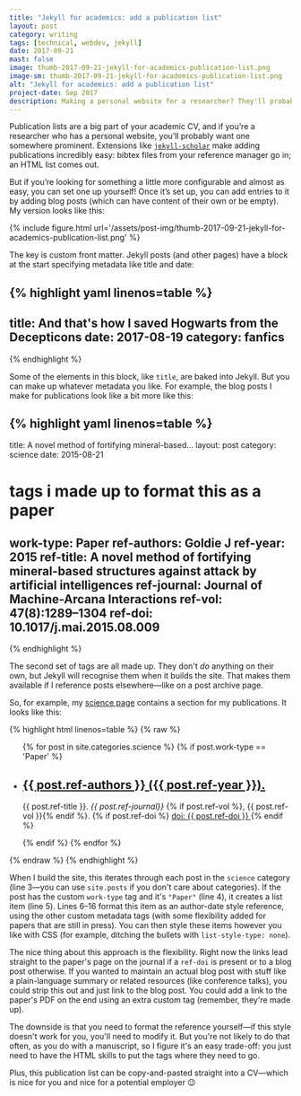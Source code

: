 ```yaml
---
title: "Jekyll for academics: add a publication list"
layout: post
category: writing
tags: [technical, webdev, jekyll]
date: 2017-09-21
mast: false
image: thumb-2017-09-21-jekyll-for-academics-publication-list.png
image-sm: thumb-2017-09-21-jekyll-for-academics-publication-list.png
alt: "Jekyll for academics: add a publication list"
project-date: Sep 2017
description: Making a personal website for a researcher? They'll probably want their publications on it.
---
```

Publication lists are a big part of your academic CV, and if you’re a researcher who has a personal website, you’ll probably want one somewhere prominent. Extensions like [`jekyll-scholar`](https://github.com/inukshuk/jekyll-scholar) make adding publications incredibly easy: bibtex files from your reference manager go in; an HTML list comes out.

But if you’re looking for something a little more configurable and almost as easy, you can set one up yourself! Once it’s set up, you can add entries to it by adding blog posts (which can have content of their own or be empty). My version looks like this:

{% include figure.html url='/assets/post-img/thumb-2017-09-21-jekyll-for-academics-publication-list.png' %}

The key is custom front matter. Jekyll posts (and other pages) have a block at the start specifying metadata like title and date:

{% highlight yaml linenos=table %}
---
title: And that's how I saved Hogwarts from the Decepticons
date: 2017-08-19
category: fanfics
---
{% endhighlight %}

Some of the elements in this block, like `title`, are baked into Jekyll. But you can make up whatever metadata you like. For example, the blog posts I make for publications look like a bit more like this:

{% highlight yaml linenos=table %}
---
title: A novel method of fortifying mineral-based...
layout: post
category: science
date: 2015-08-21

# tags i made up to format this as a paper
work-type: Paper
ref-authors: Goldie J
ref-year: 2015
ref-title: A novel method of fortifying mineral-based structures against attack by artificial intelligences
ref-journal: Journal of Machine-Arcana Interactions
ref-vol: 47(8):1289–1304
ref-doi: 10.1017/j.mai.2015.08.009
---
{% endhighlight %}

The second set of tags are all made up. They don't _do_ anything on their own, but Jekyll will recognise them when it builds the site. That makes them available if I reference posts elsewhere—like on a post archive page.

So, for example, my [science page](/science) contains a section for my publications. It looks like this:

{% highlight html linenos=table %}
{% raw %}
<div class="publist">
  <ul>
    {% for post in site.categories.science %}
      {% if post.work-type == 'Paper' %}
        <li>
          <a href="{% if post.ref-doi %}http://dx.doi.org/{{ post.ref-doi }}
            {% else %}{{ post.url | prepend: site.baseurl }}{% endif %}">
            <h2>{{ post.ref-authors }} ({{ post.ref-year }}).</h2></a>
          <p>
            {{ post.ref-title }}. 
            <em>{{ post.ref-journal}}</em>
            {% if post.ref-vol %}, {{ post.ref-vol }}{% endif %}. 
            {% if post.ref-doi %}
              <a href="http://dx.doi.org/{{ post.ref-doi }}">
                doi: {{ post.ref-doi }}
              </a>
            {% endif %}
          </p>
        </li>
      {% endif %}
    {% endfor %}
  <ul>
</div>
{% endraw %}
{% endhighlight %}

When I build the site, this iterates through each post in the `science` category (line 3—you can use `site.posts` if you don't care about categories). If the post has the custom `work-type` tag and it's `"Paper"` (line 4), it creates a list item (line 5). Lines 6–16 format this item as an author-date style reference, using the other custom metadata tags (with some flexibility added for papers that are still in press). You can then style these items however you like with CSS (for example, ditching the bullets with `list-style-type: none`).

The nice thing about this approach is the flexibility. Right now the links lead straight to the paper's page on the journal if a `ref-doi` is present or to a blog post otherwise. If you wanted to maintain an actual blog post with stuff like a plain-language summary or related resources (like conference talks), you could strip this out and just link to the blog post. You could add a link to the paper's PDF on the end using an extra custom tag (remember, they're made up).

The downside is that you need to format the reference yourself—if this style doesn't work for you, you'll need to modify it. But you're not likely to do that often, as you do with a manuscript, so I figure it's an easy trade-off: you just need to have the HTML skills to put the tags where they need to go.

Plus, this publication list can be copy-and-pasted straight into a CV—which is nice for you and nice for a potential employer 😉